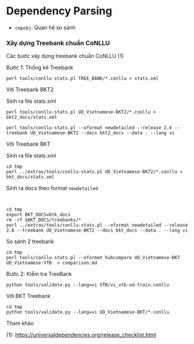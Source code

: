 # Dependency Parsing

* `cmpobj`: Quan hệ so sánh

### Xây dựng Treebank chuẩn CoNLLU

Các bước xây dựng treebank chuẩn CoNLLU (1)

Bước 1: Thống kê Treebank

```
perl tools/conllu-stats.pl TREE_BANK/*.conllu > stats.xml 
```

Với Treebank BKT2 

Sinh ra file stats.xml

```
perl tools/conllu-stats.pl UD_Vietnamese-BKT2/*.conllu > bkt2_docs/stats.xml 
```

```
perl tools/conllu-stats.pl --oformat newdetailed --release 2.6 --treebank UD_Vietnamese-BKT2 --docs bkt2_docs --data . --lang vi 
```


Với Treebank BKT

Sinh ra file stats.xml

```
cd tmp
perl ../extras/tools/conllu-stats.pl UD_Vietnamese-BKT2/*.conllu > bkt_docs/stats.xml 
```

Sinh ra docs theo format `newdetailed`

```


cd tmp
export BKT_DOCS=btk_docs
rm -rf $BKT_DOCS/treebanks/*
perl ../extras/tools/conllu-stats.pl --oformat newdetailed --release 2.6 --treebank UD_Vietnamese-BKT2 --docs bkt_docs --data . --lang vi
```

So sánh 2 treebank 

```
cd tmp
perl tools/conllu-stats.pl --oformat hubcompare UD_Vietnamese-BKT UD_Vietnamese-VTB  > comparison.md 
```


Bước 2: Kiểm tra TreeBank


```
python tools/validate.py --lang=vi VTB/vi_vtb-ud-train.conllu
```

Với BKT Treebank 

```
cd tmp
python tools/validate.py --lang=vi UD_Vietnamese-BKT/*.conllu 
```
  


Tham khảo

(1): https://universaldependencies.org/release_checklist.html
